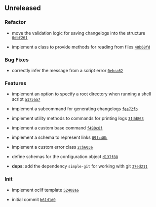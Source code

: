 ## Unreleased

### Refactor

- move the validation logic for saving changelogs into the  structure <code>[0ebf261](https://github.com/norviah/bump/commit/0ebf26188bb8688341c3686a9435293389783e24)</code>

- implement a class to provide methods for reading from files <code>[48b68fd](https://github.com/norviah/bump/commit/48b68fdd452fc7b32442fd9c06cc5a7e8d72cbc6)</code>

### Bug Fixes

- correctly infer the message from a script error <code>[0ebca62](https://github.com/norviah/bump/commit/0ebca62577770709ff3b14a47a0f21fff8e56dd8)</code>

### Features

- implement an option to specify a root directory when running a shell script <code>[a175aa7](https://github.com/norviah/bump/commit/a175aa708fcd3e99cee05df790b877073ee23982)</code>

- implement a subcommand for generating changelogs <code>[fee72fb](https://github.com/norviah/bump/commit/fee72fb50dc02ff40c7465370bcae95880ee6f21)</code>

- implement utility methods to commands for printing logs <code>[31dd863](https://github.com/norviah/bump/commit/31dd86364177b217d43e739cf3b05267a82c4472)</code>

- implement a custom base command <code>[f490c8f](https://github.com/norviah/bump/commit/f490c8f81b6507bb70e07b25eab355ef1dbac8d8)</code>

- implement a schema to represent links <code>[09fc40b](https://github.com/norviah/bump/commit/09fc40ba6ac388616b7a63b2cd25af5486b10dd3)</code>

- implement a custom error class <code>[2cb603e](https://github.com/norviah/bump/commit/2cb603ea9f9f490b9e4b9f1ee74c2feec11e22bf)</code>

- define schemas for the configuration object <code>[d137f88](https://github.com/norviah/bump/commit/d137f884086f15a0c5adeeb4ace1207bff5ab4b4)</code>

- **deps**: add the dependency `simple-git` for working with git <code>[37ed211](https://github.com/norviah/bump/commit/37ed211f5d3aa5e51fd285188b2ede5543526c60)</code>

### Init

- implement oclif template <code>[52408a6](https://github.com/norviah/bump/commit/52408a665516a9d3901c33db7d2be50aedbadf2d)</code>

- initial commit <code>[b61d1d0](https://github.com/norviah/bump/commit/b61d1d0c41d6e24973b40755dffa25f823a2fa65)</code>

